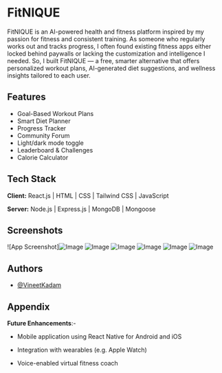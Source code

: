 
# FitNIQUE

FitNIQUE is an AI-powered health and fitness platform inspired by my passion for fitness and consistent training. As someone who regularly works out and tracks progress, I often found existing fitness apps either locked behind paywalls or lacking the customization and intelligence I needed. So, I built FitNIQUE — a free, smarter alternative that offers personalized workout plans, AI-generated diet suggestions, and wellness insights tailored to each user.


## Features

- Goal-Based Workout Plans
- Smart Diet Planner
- Progress Tracker
- Community Forum
- Light/dark mode toggle
- Leaderboard & Challenges
- Calorie Calculator

## Tech Stack

**Client:** React.js | HTML | CSS | Tailwind CSS | JavaScript

**Server:** Node.js | Express.js | MongoDB | Mongoose


## Screenshots

![App Screenshot]![Image](https://github.com/user-attachments/assets/18660c43-71e8-4ebf-8155-4e735338e069)
![Image](https://github.com/user-attachments/assets/8a513daa-3499-4789-b47c-4bf7626174e2)
![Image](https://github.com/user-attachments/assets/a46f0db4-664c-45fb-ad89-f24794d8fe45)
![Image](https://github.com/user-attachments/assets/85813c72-3af0-4507-ac52-51fece4282f8)
![Image](https://github.com/user-attachments/assets/69e1a6fa-d1b5-4147-82b3-9f80d6779a5e)
![Image](https://github.com/user-attachments/assets/1ca872fe-d735-4889-96ad-2780374157dc)


## Authors

- [@VineetKadam](https://github.com/VineetKadam)


## Appendix

**Future Enhancements**:-

- Mobile application using React Native for Android and iOS

- Integration with wearables (e.g. Apple Watch)

- Voice-enabled virtual fitness coach

